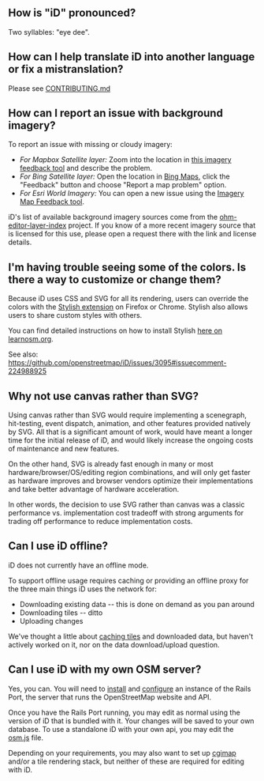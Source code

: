 ## How is "iD" pronounced?

Two syllables: "eye dee".


## How can I help translate iD into another language or fix a mistranslation?

Please see [CONTRIBUTING.md](https://github.com/openstreetmap/iD/blob/develop/CONTRIBUTING.md#translating)


## How can I report an issue with background imagery?

To report an issue with missing or cloudy imagery:
* _For Mapbox Satellite layer:_ Zoom into the location in [this imagery feedback tool](https://apps.mapbox.com/feedback/satellite/) and describe the problem.
* _For Bing Satellite layer:_ Open the location in [Bing Maps](https://www.bing.com/maps), click the "Feedback" button and choose "Report a map problem" option.
* _For Esri World Imagery:_ You can open a new issue using the [Imagery Map Feedback tool](https://www.arcgis.com/home/item.html?id=ebdfa4146680410bb952c7d532ea5407).

iD's list of available background imagery sources come from the [ohm-editor-layer-index](https://github.com/openhistoricalmap/ohm-editor-layer-index)
project.  If you know of a more recent imagery source that is licensed for this use,
please open a request there with the link and license details.


## I'm having trouble seeing some of the colors. Is there a way to customize or change them?

Because iD uses CSS and SVG for all its rendering, users can override the colors
with the [Stylish extension](https://en.wikipedia.org/wiki/Stylish) on Firefox or Chrome.
Stylish also allows users to share custom styles with others.

You can find detailed instructions on how to install Stylish
[here on learnosm.org](http://learnosm.org/en/hot-tips/enhance/).

See also: https://github.com/openstreetmap/iD/issues/3095#issuecomment-224988925


## Why not use canvas rather than SVG?

Using canvas rather than SVG would require implementing a scenegraph, hit-testing,
event dispatch, animation, and other features provided natively by SVG. All that is
a significant amount of work, would have meant a longer time for the initial release
of iD, and would likely increase the ongoing costs of maintenance and new features.

On the other hand, SVG is already fast enough in many or most hardware/browser/OS/editing
region combinations, and will only get faster as hardware improves and browser vendors
optimize their implementations and take better advantage of hardware acceleration.

In other words, the decision to use SVG rather than canvas was a classic performance
vs. implementation cost tradeoff with strong arguments for trading off performance to
reduce implementation costs.


## Can I use iD offline?

iD does not currently have an offline mode.

To support offline usage requires caching or providing an offline proxy for the three
main things iD uses the network for:

* Downloading existing data -- this is done on demand as you pan around
* Downloading tiles -- ditto
* Uploading changes

We've thought a little about [caching tiles](https://github.com/openstreetmap/iD/issues/127)
and downloaded data, but haven't actively worked on it, nor on the data download/upload
question.


## Can I use iD with my own OSM server?

Yes, you can. You will need to [install](https://github.com/openstreetmap/openstreetmap-website/blob/master/INSTALL.md)
and [configure](https://github.com/openstreetmap/openstreetmap-website/blob/master/CONFIGURE.md)
an instance of the Rails Port, the server that runs the OpenStreetMap website and API.

Once you have the Rails Port running, you may edit as normal using the version of iD that
is bundled with it. Your changes will be saved to your own database. To use a standalone iD with your own api, you may edit the [osm.js](https://github.com/openstreetmap/iD/blob/develop/modules/services/osm.js) file.

Depending on your requirements, you may also want to set up [cgimap](https://github.com/openstreetmap/cgimap)
and/or a tile rendering stack, but neither of these are required for editing with iD.
